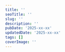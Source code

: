 ```yaml
---
title: ''
seoTitle: ''
slug: ''
description: ''
pubDate: '2025-xx-xx'
updatedDate: '2025-xx-xx'
tags: []
coverImage: ''
---
```

